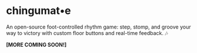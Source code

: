 # chingumat•e
An open-source foot-controlled rhythm game: step, stomp, and groove your way to victory with custom floor buttons and real-time feedback. 🎶

**[MORE COMING SOON!]**
